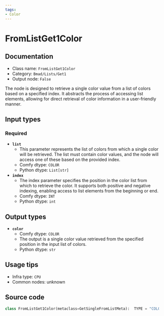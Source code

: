 ```yaml
---
tags:
- Color
---
```


# FromListGet1Color
## Documentation
- Class name: `FromListGet1Color`
- Category: `Bmad/Lists/Get1`
- Output node: `False`

The node is designed to retrieve a single color value from a list of colors based on a specified index. It abstracts the process of accessing list elements, allowing for direct retrieval of color information in a user-friendly manner.
## Input types
### Required
- **`list`**
    - This parameter represents the list of colors from which a single color will be retrieved. The list must contain color values, and the node will access one of these based on the provided index.
    - Comfy dtype: `COLOR`
    - Python dtype: `List[str]`
- **`index`**
    - The index parameter specifies the position in the color list from which to retrieve the color. It supports both positive and negative indexing, enabling access to list elements from the beginning or end.
    - Comfy dtype: `INT`
    - Python dtype: `int`
## Output types
- **`color`**
    - Comfy dtype: `COLOR`
    - The output is a single color value retrieved from the specified position in the input list of colors.
    - Python dtype: `str`
## Usage tips
- Infra type: `CPU`
- Common nodes: unknown


## Source code
```python
class FromListGet1Color(metaclass=GetSingleFromListMeta):  TYPE = "COLOR"

```
